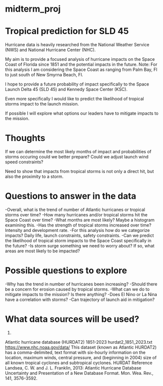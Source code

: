 # midterm_proj
# Tropical prediction for SLD 45

Hurricane data is heavily researched from the National Weather Service (NWS) and National Hurricane Center (NHC). 

My aim is to provide a focused analysis of hurricane impacts on the Space Coast of Florida since 1851 and the potential impacts in the future. 
Note: For this analysis I am considering the Space Coast as ranging from Palm Bay, Fl to just south of New Smyrna Beach, Fl.

I hope to provide a future probability of impact specifically to the Space Launch Delta 45 (SLD 45) and Kennedy Space Center (KSC).

Even more specifically I would like to predict the likelihood of tropical storms impact to the launch mission. 

If possible I will explore what options our leaders have to mitigate impacts to the mission. 

# Thoughts
If we can determine the most likely months of impact and probabilities of storms occuring could we better prepare? Could we adjust launch wind speed constraints?

Need to show that impacts from tropical storms is not only a direct hit, but also the proximity to a storm. 

# Questions to answer in the data
-Overall, what is the trend of number of Atlantic hurricanes or tropical storms over time?
-How many hurricanes and/or tropical storms hit the Space Coast over time?
-What months are most likely? Maybe a histogram examining this.
-Has the strength of tropical storms increased over time? Intensity and development rate.
-For this analysis how do we categorize impacts? Daily life, launch constraints, safety constraints. 
-Can we predict the likelihood of tropical storm impacts to the Space Coast specifically in the future?
-Is storm surge something we need to worry about? If so, what areas are most likely to be impacted? 

# Possible questions to explore
-Why has the trend in number of hurricanes been increasing?
-Should there be a concern for erosion caused by tropical storms. 
-What can we do to mitigate impacts to the mission? Is there anything?
-Does El Nino or La Nina have a correlation with storms?
-Can trajectory of launch aid in mitigation?

# What data sources will be used?
1. 
Atlantic hurricane database (HURDAT2) 1851-2023 
hurdat2_1851_2023.txt
https://www.nhc.noaa.gov/data/
This dataset (known as Atlantic HURDAT2) has a comma-delimited, text format with six-hourly information on the location, maximum winds, central pressure, and (beginning in 2004) size of all known tropical cyclones and subtropical cyclones.
HURDAT Reference
Landsea, C. W. and J. L. Franklin, 2013: Atlantic Hurricane Database Uncertainty and Presentation of a New Database Format. Mon. Wea. Rev., 141, 3576-3592.

